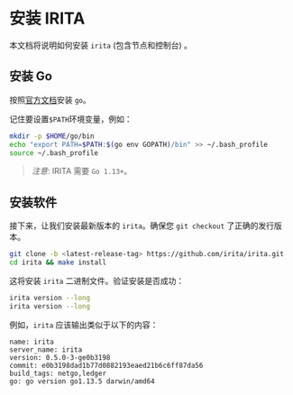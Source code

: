<!--
order: 1
-->

# 安装 IRITA

本文档将说明如何安装 `irita` (包含节点和控制台) 。

## 安装 Go

按照[官方文档](https://golang.org/doc/install)安装 `go`。

记住要设置`$PATH`环境变量，例如：

```bash
mkdir -p $HOME/go/bin
echo "export PATH=$PATH:$(go env GOPATH)/bin" >> ~/.bash_profile
source ~/.bash_profile
```

> _注意_: IRITA 需要 `Go 1.13+`。

## 安装软件

接下来，让我们安装最新版本的 `irita`。确保您 `git checkout` 了正确的发行版本。

```bash
git clone -b <latest-release-tag> https://github.com/irita/irita.git
cd irita && make install
```

这将安装 `irita` 二进制文件。验证安装是否成功：

```bash
irita version --long
irita version --long
```

例如，`irita` 应该输出类似于以下的内容：

```text
name: irita
server_name: irita
version: 0.5.0-3-ge0b3198
commit: e0b3198dad1b77d0882193eaed21b6c6ff87da56
build_tags: netgo,ledger
go: go version go1.13.5 darwin/amd64
```

